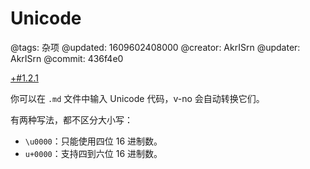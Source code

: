 # Unicode

@tags: 杂项
@updated: 1609602408000
@creator: AkrISrn
@updater: AkrISrn
@commit: 436f4e0

[+#1.2.1](/snippets/version-when-last-update.md)

你可以在 `.md` 文件中输入 Unicode 代码，v-no 会自动转换它们。

有两种写法，都不区分大小写：

- `\u0000`：只能使用四位 16 进制数。
- `u+0000`：支持四到六位 16 进制数。
